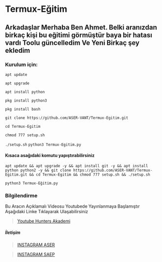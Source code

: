 # Termux-Eğitim

## Arkadaşlar Merhaba Ben Ahmet. Belki aranızdan birkaç kişi bu eğitimi görmüştür baya bir hatası vardı Toolu güncelledim Ve Yeni Birkaç şey ekledim

### Kurulum için:

``apt update``

``apt upgrade``

``apt install python``

``pkg install python3``

``pkg install bash``

``git clone https://github.com/ASER-VANT/Termux-Egitim.git``

``cd Termux-Egitim``

``chmod 777 setup.sh``

``./setup.sh``
``python3 Termux-Egitim.py``
#### Kısaca asağıdaki komutu yapıştırabilirsiniz


``apt update && apt upgrade -y && apt install git -y && apt install python python2 -y && git clone https://github.com/ASER-VANT/Termux-Egitim.git && cd Termux-Egitim && chmod 777 setup.sh && ./setup.sh ``

``python3 Termux-Eğitim.py``


### Bilgilendirme

Bu Aracın Açıklamalı Videosu Youtubede Yayınlanmaya Başlamıştır Aşağıdaki Linke Tıklayarak Ulaşabilirsiniz

> [Youtube Hunters Akademi](https://www.youtube.com/watch?v=QfMOdBN3ifg&list=PL58F7fWQ1f-aEv0g-qEhmSjpmIMxfNb_E/)

##### İletişim
> [INSTAGRAM ASER](https://Instagram.com/aser_vant/)

> [INSTAGRAM SAEP](https://Instagram.com/saep_officiall_/)
